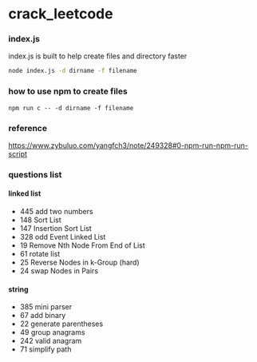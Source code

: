 # crack_leetcode

### index.js
index.js is built to help create files and directory faster
```bash
node index.js -d dirname -f filename
```
### how to use npm to create files
```
npm run c -- -d dirname -f filename
```

### reference
https://www.zybuluo.com/yangfch3/note/249328#0-npm-run-npm-run-script

### questions list

#### linked list
- 445 add two numbers
- 148 Sort List
- 147 Insertion Sort List
- 328 odd Event Linked List
- 19  Remove Nth Node From End of List
- 61  rotate list
- 25  Reverse Nodes in k-Group (hard)
- 24  swap Nodes in Pairs

#### string
- 385 mini parser
- 67  add binary
- 22  generate parentheses
- 49  group anagrams
- 242 valid anagram
- 71  simplify path
